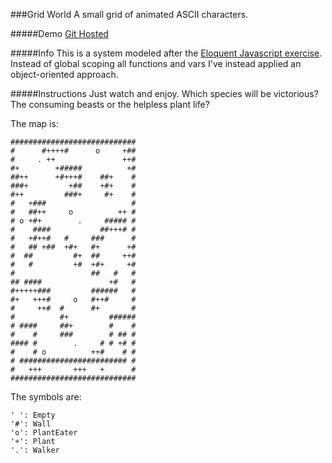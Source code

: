 ###Grid World
A small grid of animated ASCII characters.

#####Demo
[Git Hosted](http://ryunp.github.io/grid-world)

#####Info
This is a system modeled after the [Eloquent Javascript exercise](http://www.eloquentjavascript.net/07_elife.html). Instead of global scoping all functions and vars I've instead applied an object-oriented approach.

#####Instructions
Just watch and enjoy. Which species will be victorious? The consuming beasts or the helpless plant life?

The map is:

    ############################
    #      #++++#      o     +##
    #     . ++               ++#
    #+        +#####          +#
    ##++      +#+++#    ##+    #
    ###+         +##    +#+    #
    #++         ###+     #+    #
    #   +###                   #
    #   ##++     o          ++ #
    # o +#+        .     ##### #
    #    ####           ##+++# #
    #   +#++#   #     ###      #
    #   ## +##  +#+   #+      +#
    #  ##         #+  ##     ++#
    #   #         +#  +#+     +#
    #                 ##   #   #
    ## ####               +#   #
    #+++++###         ######   #
    #+   +++#     o   #++#     #
    #     ++#  #      #+       #
    #          #+         ######
    # ####     ##+        #    #
    #    #     ###        # ## #
    #### #        .     # # +# #
    #    # o          ++#    # #
    # ######################## #
    #   +++       +++   +      #
    ############################

The symbols are:

    ' ': Empty
    '#': Wall
    'o': PlantEater
    '+': Plant
    '.': Walker
